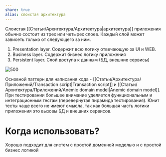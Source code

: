 ```yaml
---
share: true
alias: слоистая архитектура
---
```


Слоистая [[Статьи/Архитектура/Архитектура|архитектура]] приложения обычно состоит из трех или четырех слоев. Каждый слой может зависеть только от следующего за ним.

1. Presentation layer. Содержит всю логику отвечающую за UI и WEB.
2. Business layer. Содержит бизнес логику приложения
3. Persistent layer. Слой доступа к данным (БД, внешние сервисы)

![500](attachments/layered_architecture.png)

Основной паттерн для написания кода - [[Статьи/Архитектура/Приложений/Transaction script|Transaction script]] и [[Статьи/Архитектура/Приложений/Anemic domain model|Anemic domain model]].
При тестировании большее внимание уделяется функциональным и интеграционным тестам (перевернутая пирамида тестирования). Юнит тесты чаще всего не имеют смысла, так как большая часть логики приложения это вызовы БД и внешних сервисов.

# Когда использовать?
Хорошо подходит для систем с простой доменной моделью и с простой бизнес логикой



